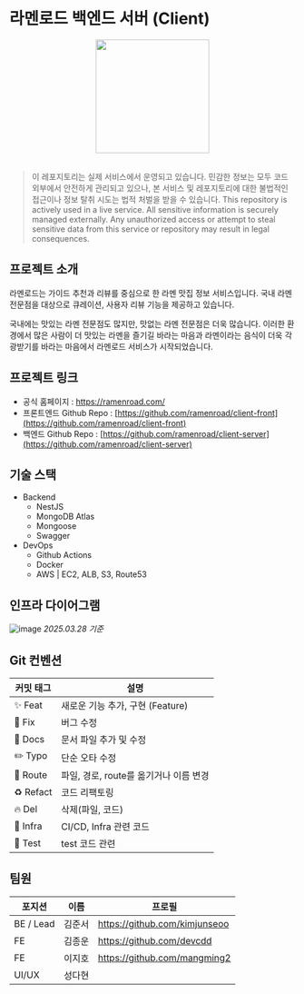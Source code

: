 # 라멘로드 백엔드 서버 (Client)

<div align='center'>
<img src="https://github.com/user-attachments/assets/0c2c7160-d1c7-4a89-b7bc-019e92a5b909" width="200" height="200"/>
</div>
<br>

> 이 레포지토리는 실제 서비스에서 운영되고 있습니다.
> 민감한 정보는 모두 코드 외부에서 안전하게 관리되고 있으나,
> 본 서비스 및 레포지토리에 대한 불법적인 접근이나 정보 탈취 시도는 법적 처벌을 받을 수 있습니다.
> This repository is actively used in a live service.
> All sensitive information is securely managed externally.
> Any unauthorized access or attempt to steal sensitive data from this service or repository may result in legal consequences.

## 프로젝트 소개

라멘로드는 가이드 추천과 리뷰를 중심으로 한 라멘 맛집 정보 서비스입니다. 국내 라멘 전문점을 대상으로 큐레이션, 사용자 리뷰 기능을 제공하고 있습니다.

국내에는 맛있는 라멘 전문점도 많지만, 맛없는 라멘 전문점은 더욱 많습니다. 이러한 환경에서 많은 사람이 더 맛있는 라멘을 즐기길 바라는 마음과 라멘이라는 음식이 더욱 각광받기를 바라는 마음에서 라멘로드 서비스가 시작되었습니다.

## 프로젝트 링크

- 공식 홈페이지 : https://ramenroad.com/
- 프론트엔드 Github Repo : [https://github.com/ramenroad/client-front](https://github.com/ramenroad/client-front)
- 백엔드 Github Repo : [https://github.com/ramenroad/client-server](https://github.com/ramenroad/client-server)

## 기술 스택

- Backend
  - NestJS
  - MongoDB Atlas
  - Mongoose
  - Swagger
- DevOps
  - Github Actions
  - Docker
  - AWS | EC2, ALB, S3, Route53

## 인프라 다이어그램

![image](https://github.com/user-attachments/assets/3b4ac58e-44f2-462b-92ed-f4fd81082833)
_2025.03.28 기준_

## Git 컨벤션

| 커밋 태그       | 설명                              |
|-----------------|-----------------------------------|
| ✨ Feat         | 새로운 기능 추가, 구현 (Feature)   |
| 🐛 Fix          | 버그 수정                          |
| 📝 Docs         | 문서 파일 추가 및 수정             |
| ✏️ Typo         | 단순 오타 수정                     |
| 🚚 Route        | 파일, 경로, route를 옮기거나 이름 변경 |
| ♻️ Refact       | 코드 리팩토링                      |
| 🔥 Del          | 삭제(파일, 코드)                   |
| 👷 Infra        | CI/CD, Infra 관련 코드             |
| 🧪 Test         | test 코드 관련                     |

## 팀원

| 포지션    | 이름   | 프로필                        |
| --------- | ------ | ----------------------------- |
| BE / Lead | 김준서 | https://github.com/kimjunseoo |
| FE        | 김종운 | https://github.com/devcdd     |
| FE        | 이지호 | https://github.com/mangming2  |
| UI/UX     | 성다현 |                               |
